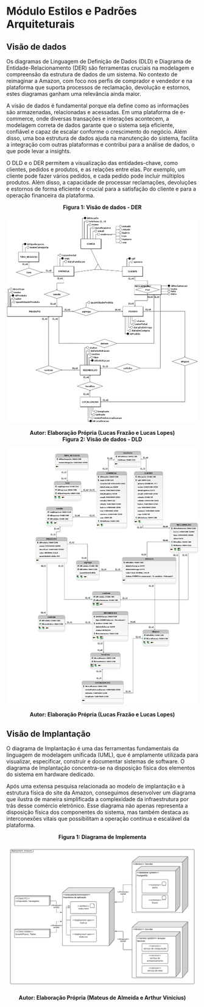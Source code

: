 # Módulo Estilos e Padrões Arquiteturais

## Visão de dados

Os diagramas de Linguagem de Definição de Dados (DLD) e Diagrama de Entidade-Relacionamento (DER) são ferramentas cruciais na modelagem e compreensão da estrutura de dados de um sistema. No contexto de reimaginar a Amazon, com foco nos perfis de comprador e vendedor e na plataforma que suporta processos de reclamação, devolução e estornos, estes diagramas ganham uma relevância ainda maior.

A visão de dados é fundamental porque ela define como as informações são armazenadas, relacionadas e acessadas. Em uma plataforma de e-commerce, onde diversas transações e interações acontecem, a modelagem correta de dados garante que o sistema seja eficiente, confiável e capaz de escalar conforme o crescimento do negócio. Além disso, uma boa estrutura de dados ajuda na manutenção do sistema, facilita a integração com outras plataformas e contribui para a análise de dados, o que pode levar a insights.

O DLD e o DER permitem a visualização das entidades-chave, como clientes, pedidos e produtos, e as relações entre elas. Por exemplo, um cliente pode fazer vários pedidos, e cada pedido pode incluir múltiplos produtos. Além disso, a capacidade de processar reclamações, devoluções e estornos de forma eficiente é crucial para a satisfação do cliente e para a operação financeira da plataforma.

<div style="text-align: center">

<figcaption style="text-align: center">
    <b>Figura 1: Visão de dados - DER</b>
</figcaption>

![Filtro - Stategy](./assets/dados_der.png)

<figcaption style="text-align: center">
   <b>Autor: Elaboração Própria (Lucas Frazão e Lucas Lopes)</b>
</figcaption>

</div>

<div style="text-align: center">

<figcaption style="text-align: center">
    <b>Figura 2: Visão de dados - DLD</b>
</figcaption>

![Filtro - Stategy](./assets/dados_dld.png)

<figcaption style="text-align: center">
   <b>Autor: Elaboração Própria (Lucas Frazão e Lucas Lopes)</b>
</figcaption>

</div>

## Visão de Implantação

O diagrama de Implantação é uma das ferramentas fundamentais da linguagem de modelagem unificada (UML), que é amplamente utilizada para visualizar, especificar, construir e documentar sistemas de software. O diagrama de Implantação concentra-se na disposição física dos elementos do sistema em hardware dedicado.

Após uma extensa pesquisa relacionada ao modelo de implantação e à estrutura física do site da Amazon, conseguimos desenvolver um diagrama que ilustra de maneira simplificada a complexidade da infraestrutura por trás desse comércio eletrônico. Esse diagrama não apenas representa a disposição física dos componentes do sistema, mas também destaca as interconexões vitais que possibilitam a operação contínua e escalável da plataforma.

<div style="text-align: center">

<figcaption style="text-align: center">
    <b>Figura 1: Diagrama de Implementa</b>
</figcaption>

![Filtro - Stategy](./assets/Implantacao.png)

<figcaption style="text-align: center">
   <b>Autor: Elaboração Própria (Mateus de Almeida e Arthur Vinicius)</b>
</figcaption>

</div>